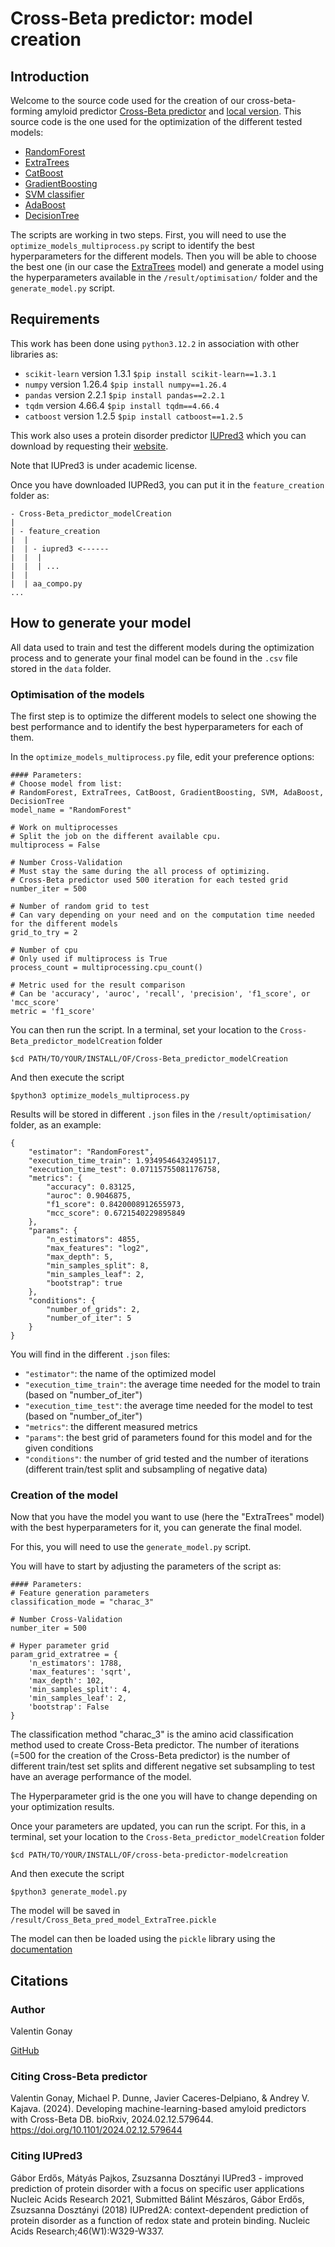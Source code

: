 # Cross-Beta predictor: model creation

## Introduction

Welcome to the source code used for the creation of our cross-beta-forming amyloid predictor [Cross-Beta predictor](https://bioinfo.crbm.cnrs.fr/index.php?route=tools&tool=35) and [local version](https://github.com/Valentin-Gonay/cross-beta-predictor). This source code is the one used for the optimization of the different tested models:
* [RandomForest](https://scikit-learn.org/stable/modules/generated/sklearn.ensemble.RandomForestClassifier.html)
* [ExtraTrees](https://scikit-learn.org/stable/modules/generated/sklearn.ensemble.ExtraTreesClassifier.html)
* [CatBoost](https://catboost.ai/)
* [GradientBoosting](https://scikit-learn.org/stable/modules/generated/sklearn.ensemble.GradientBoostingClassifier.html)
* [SVM classifier](https://scikit-learn.org/1.5/modules/generated/sklearn.svm.SVC.html)
* [AdaBoost](https://scikit-learn.org/stable/modules/generated/sklearn.ensemble.AdaBoostClassifier.html)
* [DecisionTree](https://scikit-learn.org/stable/modules/generated/sklearn.tree.DecisionTreeClassifier.html)

The scripts are working in two steps. First, you will need to use the `optimize_models_multiprocess.py` script to identify the best hyperparameters for the different models. Then you will be able to choose the best one (in our case the [ExtraTrees](https://scikit-learn.org/stable/modules/generated/sklearn.ensemble.ExtraTreesClassifier.html) model) and generate a model using the hyperparameters available in the `/result/optimisation/` folder and the `generate_model.py` script.

## Requirements

This work has been done using `python3.12.2` in association with other libraries as:
* `scikit-learn` version 1.3.1 `$pip install scikit-learn==1.3.1`
* `numpy` version 1.26.4 `$pip install numpy==1.26.4`
* `pandas` version 2.2.1 `$pip install pandas==2.2.1`
* `tqdm` version 4.66.4 `$pip install tqdm==4.66.4`
* `catboost` version 1.2.5 `$pip install catboost==1.2.5`
 
This work also uses a protein disorder predictor [IUPred3](https://iupred3.elte.hu/) which you can download by requesting their [website](https://iupred3.elte.hu/download_new). 

Note that IUPred3 is under academic license.

Once you have downloaded IUPRed3, you can put it in the `feature_creation` folder as:

```
- Cross-Beta_predictor_modelCreation
|
| - feature_creation
|  |
|  | - iupred3 <------
|  |  |
|  |  | ...
|  |
|  | aa_compo.py
...
```




## How to generate your model

All data used to train and test the different models during the optimization process and to generate your final model can be found in the `.csv` file stored in the `data` folder.

### Optimisation of the models
The first step is to optimize the different models to select one showing the best performance and to identify the best hyperparameters for each of them.

In the `optimize_models_multiprocess.py` file, edit your preference options:

```
#### Parameters:
# Choose model from list:
# RandomForest, ExtraTrees, CatBoost, GradientBoosting, SVM, AdaBoost, DecisionTree
model_name = "RandomForest"

# Work on multiprocesses
# Split the job on the different available cpu. 
multiprocess = False

# Number Cross-Validation
# Must stay the same during the all process of optimizing.
# Cross-Beta predictor used 500 iteration for each tested grid
number_iter = 500

# Number of random grid to test
# Can vary depending on your need and on the computation time needed for the different models
grid_to_try = 2

# Number of cpu
# Only used if multiprocess is True
process_count = multiprocessing.cpu_count()

# Metric used for the result comparison
# Can be 'accuracy', 'auroc', 'recall', 'precision', 'f1_score', or 'mcc_score'
metric = 'f1_score'
```

You can then run the script. In a terminal, set your location to the `Cross-Beta_predictor_modelCreation` folder

```$cd PATH/TO/YOUR/INSTALL/OF/Cross-Beta_predictor_modelCreation```

And then execute the script

```$python3 optimize_models_multiprocess.py```


Results will be stored in different `.json` files in the `/result/optimisation/` folder, as an example:
```
{
    "estimator": "RandomForest",
    "execution_time_train": 1.9349546432495117,
    "execution_time_test": 0.07115755081176758,
    "metrics": {
        "accuracy": 0.83125,
        "auroc": 0.9046875,
        "f1_score": 0.8420008912655973,
        "mcc_score": 0.6721540229895849
    },
    "params": {
        "n_estimators": 4855,
        "max_features": "log2",
        "max_depth": 5,
        "min_samples_split": 8,
        "min_samples_leaf": 2,
        "bootstrap": true
    },
    "conditions": {
        "number_of_grids": 2,
        "number_of_iter": 5
    }
}
```

You will find in the different `.json` files:
* `"estimator"`: the name of the optimized model
* `"execution_time_train"`: the average time needed for the model to train (based on "number_of_iter")
* `"execution_time_test"`: the average time needed for the model to test (based on "number_of_iter")
* `"metrics"`: the different measured metrics
* `"params"`: the best grid of parameters found for this model and for the given conditions
* `"conditions"`: the number of grid tested and the number of iterations (different train/test split and subsampling of negative data)


### Creation of the model

Now that you have the model you want to use (here the "ExtraTrees" model) with the best hyperparameters for it, you can generate the final model.

For this, you will need to use the `generate_model.py` script.

You will have to start by adjusting the parameters of the script as:

```
#### Parameters:
# Feature generation parameters
classification_mode = "charac_3"

# Number Cross-Validation
number_iter = 500

# Hyper parameter grid
param_grid_extratree = {
    'n_estimators': 1788,
    'max_features': 'sqrt', 
    'max_depth': 102, 
    'min_samples_split': 4, 
    'min_samples_leaf': 2, 
    'bootstrap': False
}
```

The classification method "charac_3" is the amino acid classification method used to create Cross-Beta predictor. The number of iterations (=500 for the creation of the Cross-Beta predictor) is the number of different train/test set splits and different negative set subsampling to test have an average performance of the model.

The Hyperparameter grid is the one you will have to change depending on your optimization results.

Once your parameters are updated, you can run the script. For this, in a terminal, set your location to the `Cross-Beta_predictor_modelCreation` folder

```$cd PATH/TO/YOUR/INSTALL/OF/cross-beta-predictor-modelcreation```

And then execute the script

```$python3 generate_model.py```

The model will be saved in `/result/Cross_Beta_pred_model_ExtraTree.pickle`

The model can then be loaded using the `pickle` library using the [documentation](https://docs.python.org/3/library/pickle.html)



## Citations
### Author
Valentin Gonay

[GitHub](https://github.com/Valentin-Gonay)

### Citing Cross-Beta predictor

Valentin Gonay, Michael P. Dunne, Javier Caceres-Delpiano, & Andrey V. Kajava. (2024). Developing machine-learning-based amyloid predictors with Cross-Beta DB. bioRxiv, 2024.02.12.579644. https://doi.org/10.1101/2024.02.12.579644

### Citing IUPred3

Gábor Erdős, Mátyás Pajkos, Zsuzsanna Dosztányi IUPred3 - improved prediction of protein disorder with a focus on specific user applications Nucleic Acids Research 2021, Submitted Bálint Mészáros, Gábor Erdős, Zsuzsanna Dosztányi (2018) IUPred2A: context-dependent prediction of protein disorder as a function of redox state and protein binding. Nucleic Acids Research;46(W1):W329-W337.
